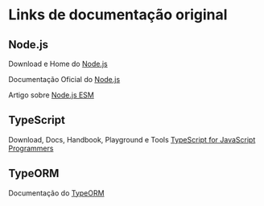 # Links de documentação original

## Node.js
>
Download e Home do [Node.js](http://nodejs.org)
>

>
Documentação Oficial do [Node.js](https://nodejs.org/api/packages.html#packages_exports)
>

>
Artigo sobre [Node.js ESM](https://www.the-guild.dev/blog/support-nodejs-esm)
>


## TypeScript

Download, Docs, Handbook, Playground e Tools [TypeScript for JavaScript Programmers](https://www.typescriptlang.org/)

## TypeORM
>
Documentação do [TypeORM](https://typeorm.io/) 
>



